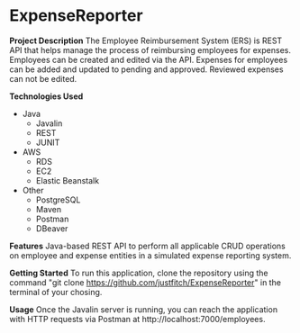 # ExpenseReporter

**Project Description**
The Employee Reimbursement System (ERS) is REST API that helps manage the process of reimbursing employees for expenses. 
Employees can be created and edited via the API. Expenses for employees can be added and updated to pending and approved. 
Reviewed expenses can not be edited.



**Technologies Used**
- Java
  - Javalin
  - REST
  - JUNIT
- AWS
  - RDS
  - EC2
  - Elastic Beanstalk
- Other
  - PostgreSQL
  - Maven
  - Postman
  - DBeaver

**Features**
Java-based REST API to perform all applicable CRUD operations on employee and expense entities in a simulated expense reporting system.

**Getting Started**
To run this application, clone the repository using the command "git clone https://github.com/justfitch/ExpenseReporter" in the terminal of your chosing.

**Usage**
Once the Javalin server is running, you can reach the application with HTTP requests via Postman at http://localhost:7000/employees.

